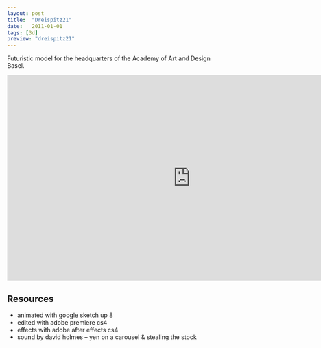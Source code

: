 ```yaml
---
layout: post
title:  "Dreispitz21"
date:   2011-01-01
tags: [3d]
preview: "dreispitz21"
---
```


Futuristic model for the headquarters of the Academy of Art and Design Basel.

<iframe width="853" height="480" src="http://www.youtube.com/embed/A3warSBSEPg" frameborder="0" allowfullscreen></iframe>

## Resources
- animated with google sketch up 8
- edited with adobe premiere cs4
- effects with adobe after effects cs4
- sound by david holmes – yen on a carousel & stealing the stock